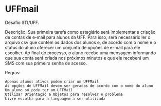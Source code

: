 # UFFmail
Desafio STI/UFF.

Descrição:
Sua primeira tarefa como estagiário será implementar a criação de contas de e-mail para alunos da UFF. 
Para isso, será necessário ler o arquivo csv que contém os dados dos alunos e, de acordo com o nome e 
o status do aluno oferecer um conjunto de opções de e-mail para ele escolher. Ao final do processo, o 
aluno recebe uma mensagem informando que sua conta será criada nos próximos minutos e que ele 
receberá um SMS com sua primeira senha de acesso.

Regras:

    Apenas alunos ativos podem criar um UFFMail
    As opções de UFFMail devem ser geradas de acordo com o nome do aluno
    Um aluno só pode ter um UFFMail
    Utilizar Orientação a Objetos para resolver o problema
    Livre escolha para a linguagem a ser utilizada
